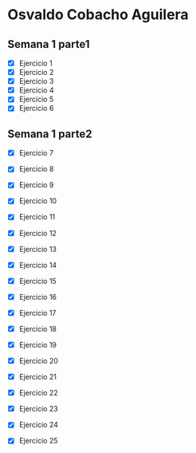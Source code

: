 # Osvaldo Cobacho Aguilera

## Semana 1 parte1

- [x] Ejercicio 1  
- [x] Ejercicio 2
- [x] Ejercicio 3
- [x] Ejercicio 4
- [x] Ejercicio 5
- [x] Ejercicio 6

## Semana 1 parte2

- [x] Ejercicio 7
- [x] Ejercicio 8
- [x] Ejercicio 9
- [x] Ejercicio 10
- [x] Ejercicio 11
- [x] Ejercicio 12
- [X] Ejercicio 13
- [X] Ejercicio 14
- [X] Ejercicio 15
- [X] Ejercicio 16
- [x] Ejercicio 17
- [X] Ejercicio 18
- [x] Ejercicio 19
- [x] Ejercicio 20
- [x] Ejercicio 21
- [x] Ejercicio 22
- [X] Ejercicio 23
- [x] Ejercicio 24
- [x] Ejercicio 25









